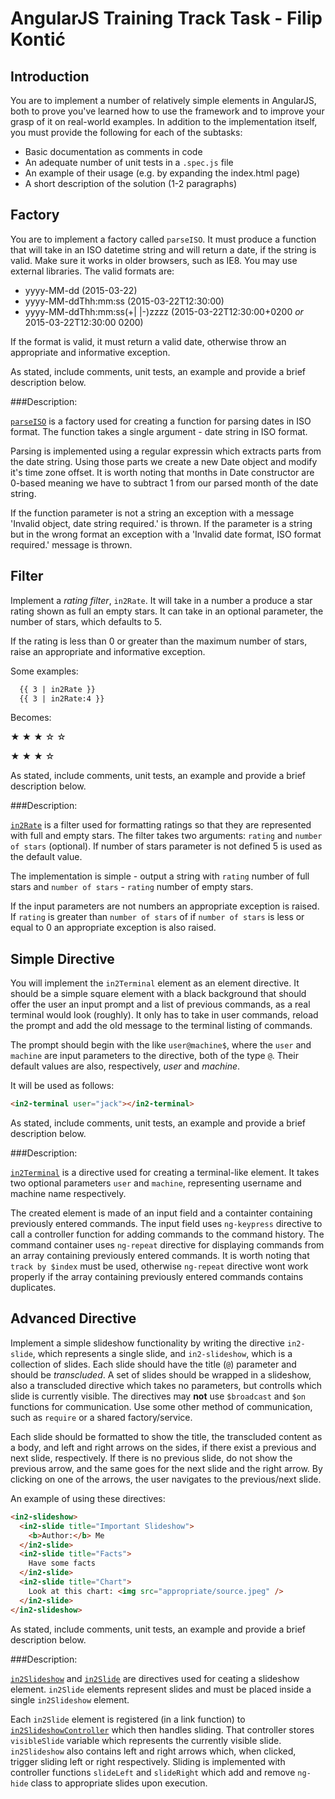 # AngularJS Training Track Task - Filip Kontić

## Introduction

You are to implement a number of relatively simple elements in AngularJS, both to prove you've learned how to use the framework and to improve your grasp of it on real-world examples. In addition to the implementation itself, you must provide the following for each of the subtasks:

  - Basic documentation as comments in code
  - An adequate number of unit tests in a `.spec.js` file
  - An example of their usage (e.g. by expanding the index.html page)
  - A short description of the solution (1-2 paragraphs)

## Factory

You are to implement a factory called `parseISO`. It must produce a function that will take in an ISO datetime string and will return a date, if the string is valid. Make sure it works in older browsers, such as IE8. You may use external libraries. The valid formats are:

- yyyy-MM-dd (2015-03-22)
- yyyy-MM-ddThh:mm:ss (2015-03-22T12:30:00)
- yyyy-MM-ddThh:mm:ss(+| |-)zzzz (2015-03-22T12:30:00+0200 *or* 2015-03-22T12:30:00 0200)

If the format is valid, it must return a valid date, otherwise throw an appropriate and informative exception.

As stated, include comments, unit tests, an example and provide a brief description below.

###Description:

[`parseISO`](https://github.com/Tweety-FER/in2ngPlayground/blob/master/src/parseISO/parseISO.factory.js) is a factory used for creating a function for parsing dates in ISO format. The function takes a single argument - date string in ISO format.

Parsing is implemented using a regular expressin which extracts parts from the date string. Using those parts we create a new Date object and modify it's time zone offset. It is worth noting that months in Date constructor are 0-based meaning we have to subtract 1 from our parsed month of the date string.

If the function parameter is not a string an exception with a message 'Invalid object, date string required.' is thrown. If the parameter is a string but in the wrong format an exception with a 'Invalid date format, ISO format required.' message is thrown.

## Filter

Implement a *rating filter*, `in2Rate`. It will take in a number a produce a star rating shown as full an empty stars. It can take in an optional parameter, the number of stars, which defaults to 5.

If the rating is less than 0 or greater than the maximum number of stars, raise an appropriate and informative exception.

Some examples:

```html
  {{ 3 | in2Rate }}
  {{ 3 | in2Rate:4 }}
```

Becomes:

&#9733; &#9733; &#9733; &#9734; &#9734;

&#9733; &#9733; &#9733; &#9734;

As stated, include comments, unit tests, an example and provide a brief description below.

###Description:

[`in2Rate`](https://github.com/Tweety-FER/in2ngPlayground/blob/master/src/in2Rate/in2Rate.filter.js) is a filter used for formatting ratings so that they are represented with full and empty stars. The filter takes two arguments: `rating` and `number of stars` (optional). If number of stars parameter is not defined 5 is used as the default value.

The implementation is simple - output a string with `rating` number of full stars and `number of stars` - `rating` number of empty stars.

If the input parameters are not numbers an appropriate exception is raised. If `rating` is greater than `number of stars` of if `number of stars` is less or equal to 0 an appropriate exception is also raised.

## Simple Directive

You will implement the `in2Terminal` element as an element directive. It should be a simple square element with a black background that should offer the user an input prompt and a list of previous commands, as a real terminal would look (roughly). It only has to take in user commands, reload the prompt and add the old message to the terminal listing of commands.

The prompt should begin with the like `user@machine$`, where the `user` and `machine` are input parameters to the directive, both of the type `@`. Their default values are also, respectively, *user* and *machine*.

It will be used as follows:

```html
<in2-terminal user="jack"></in2-terminal>
```

As stated, include comments, unit tests, an example and provide a brief description below.

###Description:

[`in2Terminal`](https://github.com/Tweety-FER/in2ngPlayground/blob/master/src/in2Terminal/in2Terminal.directive.js) is a directive used for creating a terminal-like element. It takes two optional parameters `user` and `machine`, representing username and machine name respectively.

The created element is made of an input field and a containter containing previously entered commands. The input field uses `ng-keypress` directive to call a controller function for adding commands to the command history. The command container uses `ng-repeat` directive for displaying commands from an array containing previously entered commands. It is worth noting that `track by $index` must be used, otherwise `ng-repeat` directive wont work properly if the array containing previously entered commands contains duplicates.

## Advanced Directive

Implement a simple slideshow functionality by writing the directive `in2-slide`, which represents a single slide, and `in2-slideshow`, which is a collection of slides. Each slide should have the title (`@`) parameter and should be *transcluded*. A set of slides should be wrapped in a slideshow, also a transcluded directive which takes no parameters, but controlls which slide is currently visible. The directives may **not** use `$broadcast` and `$on` functions for communication. Use some other method of communication, such as `require` or a shared factory/service.

Each slide should be formatted to show the title, the transcluded content as a body, and left and right arrows on the sides, if there exist a previous and next slide, respectively. If there is no previous slide, do not show the previous arrow, and the same goes for the next slide and the right arrow. By clicking on one of the arrows, the user navigates to the previous/next slide.

An example of using these directives:

```html
<in2-slideshow>
  <in2-slide title="Important Slideshow">
    <b>Author:</b> Me
  </in2-slide>
  <in2-slide title="Facts">
    Have some facts
  </in2-slide>
  <in2-slide title="Chart">
    Look at this chart: <img src="appropriate/source.jpeg" />
  </in2-slide>
</in2-slideshow>
```

As stated, include comments, unit tests, an example and provide a brief description below.

###Description:

[`in2Slideshow`](https://github.com/Tweety-FER/in2ngPlayground/blob/master/src/in2Slideshow/in2Slideshow.directive.js) and [`in2Slide`](https://github.com/Tweety-FER/in2ngPlayground/blob/master/src/in2Slideshow/in2Slide.directive.js) are directives used for ceating a slideshow element. `in2Slide` elements represent slides and must be placed inside a single `in2Slideshow` element.

Each `in2Slide` element is registered (in a link function) to [`in2SlideshowController`](https://github.com/Tweety-FER/in2ngPlayground/blob/master/src/in2Slideshow/in2Slideshow.controller.js) which then handles sliding. That controller stores `visibleSlide` variable which represents the currently visible slide. `in2Slideshow` also contains left and right arrows which, when clicked, trigger sliding left or right respectively. Sliding is implemented with controller functions `slideLeft` and `slideRight` which add and remove `ng-hide` class to appropriate slides upon execution.
